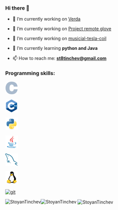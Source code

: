 ### Hi there 👋

- 🔭 I’m currently working on [Verda](https://github.com/boki1/verda)

- 🔭 I’m currently working on [Project remote glove](https://github.com/StoyanTinchev/Project_remote_glove)

- 🔭 I’m currently working on [musicial-tesla-coil](https://github.com/StoyanTinchev/musicial-tesla-coil)

- 🌱 I’m currently learning **python and Java**

- 📫 How to reach me: **st8tinchev@gmail.com**

<h3 align="left">Programming skills:</h3>
<p align="left"> 
<a href="https://www.cprogramming.com/" target="_blank"> <img src="https://raw.githubusercontent.com/devicons/devicon/master/icons/c/c-original.svg" alt="c" width="40" height="40"/> </a> 

<a href="https://www.w3schools.com/cpp/" target="_blank"> <img src="https://raw.githubusercontent.com/devicons/devicon/master/icons/cplusplus/cplusplus-original.svg" alt="cplusplus" width="40" height="40"/> </a> 

<a href="https://www.python.org" target="_blank"> <img src="https://raw.githubusercontent.com/devicons/devicon/master/icons/python/python-original.svg" alt="python" width="40" height="40"/> </a> 

<a href="https://www.java.com" target="_blank"> <img src="https://raw.githubusercontent.com/devicons/devicon/master/icons/java/java-original.svg" alt="java" width="40" height="40"/> </a> 

<a href="https://www.mysql.com/" target="_blank"> <img src="https://raw.githubusercontent.com/devicons/devicon/master/icons/mysql/mysql-original.svg" alt="mysql" width="40" height="40"/> </a> 

<a href="https://www.linux.org/" target="_blank"> <img src="https://raw.githubusercontent.com/devicons/devicon/master/icons/linux/linux-original.svg" alt="linux" width="40" height="40"/> </a> 

<a href="https://git-scm.com/" target="_blank"> <img src="https://www.vectorlogo.zone/logos/git-scm/git-scm-icon.svg" alt="git" width="40" height="40"/> </a> </p>



<p><img align="left" src="https://github-readme-streak-stats.herokuapp.com/?user=StoyanTinchev&" alt="StoyanTinchev" /></p>


<p><img align="left" src="https://github-readme-stats.vercel.app/api/top-langs?username=StoyanTinchev&show_icons=true&locale=en&layout=compact" alt="StoyanTinchev" /></p>

<p>&nbsp;<img align="center" src="https://github-readme-stats.vercel.app/api?username=StoyanTinchev&show_icons=true&locale=en" alt="StoyanTinchev" /></p>

<!--
**StoyanTinchev/StoyanTinchev** is a ✨ _special_ ✨ repository because its `README.md` (this file) appears on your GitHub profile.

Here are some ideas to get you started:

- 🔭 I’m currently working on ...
- 🌱 I’m currently learning ...
- 👯 I’m looking to collaborate on ...
- 🤔 I’m looking for help with ...
- 💬 Ask me about ...
- 📫 How to reach me: ...
- 😄 Pronouns: ...
- ⚡ Fun fact: ...
-->
